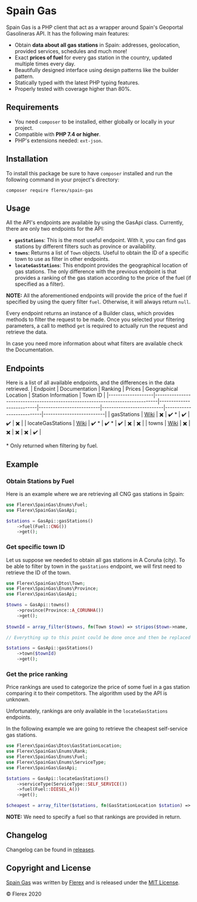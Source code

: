 # Spain Gas
Spain Gas is a PHP client that act as a wrapper around Spain's Geoportal Gasolineras API. It has the following main features:

- Obtain **data about all gas stations** in Spain: addresses, geolocation, provided services, schedules and much more!
- Exact **prices of fuel** for every gas station in the country, updated multiple times every day.
- Beautifully designed interface using design patterns like the builder pattern.
- Statically typed with the latest PHP typing features. 
- Properly tested with coverage higher than 80%.

## Requirements
- You need `composer` to be installed, either globally or locally in your project.
- Compatible with **PHP 7.4 or higher**.
- PHP's extensions needed: `ext-json`.

## Installation
To install this package be sure to have `composer` installed and run the following command in your project's directory:

```
composer require flerex/spain-gas
```
 
## Usage
All the API's endpoints are available by using the GasApi class. Currently, there are only two endpoints for the API:

- **`gasStations`**: This is the most useful endpoint. With it, you can find gas stations by different filters such as province or availability.  
- **`towns`**: Returns a list of `Town` objects. Useful to obtain the ID of a specific town to use as filter in other endpoints.  
- **`locateGasStations`**: This endpoint provides the geographical location of gas stations. The only difference with the previous endpoint is that provides a ranking of the gas station according to the price of the fuel (if specified as a filter).

**NOTE:** All the aforementioned endpoints will provide the price of the fuel if specified by using the query filter `fuel`. Otherwise, it will always return `null`.

Every endpoint returns an instance of a Builder class, which provides methods to filter the request to be made. Once you selected your filtering parameters, a call to method `get` is required to actually run the request and retrieve the data.

In case you need more information about what filters are available check the Documentation.


## Endpoints
Here is a list of all available endpoints, and the differences in the data retrieved.
| Endpoint          | Documentation                                                                 | Ranking                  | Prices                   | Geographical Location    | Station Information      | Town ID                  |
|-------------------|-------------------------------------------------------------------------------|--------------------------|--------------------------|--------------------------|--------------------------|--------------------------|
| gasStations       | [Wiki](https://github.com/Flerex/spain-gas/wiki/Gas-Stations-endpoint)        | :heavy_multiplication_x: | :heavy_check_mark: \*    | :heavy_check_mark:       | :heavy_check_mark:       | :heavy_multiplication_x: |
| locateGasStations | [Wiki](https://github.com/Flerex/spain-gas/wiki/Locate-Gas-Stations-endpoint) | :heavy_check_mark: \*    | :heavy_check_mark: \*    | :heavy_check_mark:       | :heavy_multiplication_x: | :heavy_multiplication_x: |
| towns             | [Wiki](https://github.com/Flerex/spain-gas/wiki/Towns-endpoint)               | :heavy_multiplication_x: | :heavy_multiplication_x: | :heavy_multiplication_x: | :heavy_multiplication_x: | :heavy_check_mark:       |

\* Only returned when filtering by fuel.
## Example

### Obtain Stations by Fuel
Here is an example where we are retrieving all CNG gas stations in Spain:

```php
use Flerex\SpainGas\Enums\Fuel;
use Flerex\SpainGas\GasApi;

$stations = GasApi::gasStations()
    ->fuel(Fuel::CNG())
    ->get();
```

### Get specific town ID
Let us suppose we needed to obtain all gas stations in A Coruña (city). To be able to filter by town in the `gasStations` endpoint, we will first need to retrieve the ID of the town.

```php
use Flerex\SpainGas\Dtos\Town;
use Flerex\SpainGas\Enums\Province;
use Flerex\SpainGas\GasApi;

$towns = GasApi::towns()
    ->province(Province::A_CORUNHA())
    ->get();
    
$townId = array_filter($towns, fn(Town $town) => stripos($town->name, 'Coruña') !== false)[0];

// Everything up to this point could be done once and then be replaced with the obtained ID to avoid unnecessary API calls. 

$stations = GasApi::gasStations()
    ->town($townId)
    ->get();
```

### Get the price ranking
Price rankings are used to categorize the price of some fuel in a gas station comparing it to their competitors. The algorithm used by the API is unknown.

Unfortunately, rankings are only available in the `locateGasStations` endpoints.

In the following example we are going to retrieve the cheapest self-service gas stations.

```php
use Flerex\SpainGas\Dtos\GasStationLocation;
use Flerex\SpainGas\Enums\Rank;
use Flerex\SpainGas\Enums\Fuel;
use Flerex\SpainGas\Enums\ServiceType;
use Flerex\SpainGas\GasApi;

$stations = GasApi::locateGasStations()
    ->serviceType(ServiceType::SELF_SERVICE())
    ->fuel(Fuel::DIESEL_A())
    ->get();

$cheapest = array_filter($stations, fn(GasStationLocation $station) => $station->rank->equals(Rank::CHEAP()));
```
**NOTE:** We need to specify a fuel so that rankings are provided in return.

## Changelog
Changelog can be found in [releases](https://github.com/flerex/spain-gas/releases).

## Copyright and License

[Spain Gas](https://github.com/flerex/spain-gas) was written by [Flerex](https://flerex.dev) and is released under the
[MIT License](LICENSE).

© Flerex 2020
